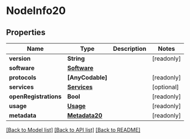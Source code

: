 # NodeInfo20

## Properties
Name | Type | Description | Notes
------------ | ------------- | ------------- | -------------
**version** | **String** |  | [readonly] 
**software** | [**Software**](Software.md) |  | 
**protocols** | **[AnyCodable]** |  | [readonly] 
**services** | [**Services**](Services.md) |  | [optional] 
**openRegistrations** | **Bool** |  | [readonly] 
**usage** | [**Usage**](Usage.md) |  | [readonly] 
**metadata** | [**Metadata20**](Metadata20.md) |  | [readonly] 

[[Back to Model list]](../README.md#documentation-for-models) [[Back to API list]](../README.md#documentation-for-api-endpoints) [[Back to README]](../README.md)


